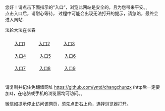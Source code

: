 您好！请点击下面指示的“入口”，浏览此网站是安全的，且为您带来平安。。 <br/>
点击入口后，请耐心等待， 过程中可能会出现无法打开的提示，请忽略，最终会进入网站. </br>

法轮大法在长春<br/>
<div style="padding:10px"><a style="margin:20px" target="_blank" href="https://dld69zkjkj7iv.cloudfront.net/2Qpsp?ayzenycr" id="ccLink1" rel="nofollow">入口1</a> <a target="_blank" style="margin:20px" href="https://djvujyxgppo7c.cloudfront.net/2Qpsp?vgzlmv" id="ccLink2" rel="nofollow">入口2</a> <a style="margin:20px" target="_blank" href="https://d12xme2qh7szw.cloudfront.net/2Qpsp?nwsbu" id="ccLink3" rel="nofollow">入口3</a></div>

<div style="padding:10px" ><a style="margin:20px" target="_blank" href="https://dld69zkjkj7iv.cloudfront.net/2Qpsp?ayzenycr" id="ccLink4" rel="nofollow">入口4</a> <a style="margin:20px" href="https://djvujyxgppo7c.cloudfront.net/2Qpsp?vgzlmv" target="_blank" id="ccLink5" rel="nofollow">入口5</a> <a style="margin:20px" href="https://d12xme2qh7szw.cloudfront.net/2Qpsp?nwsbu" target="_blank" id="ccLink6" rel="nofollow">入口6</a></div>

<div style="padding:10px"><a style="margin:20px" target="_blank" href="https://dld69zkjkj7iv.cloudfront.net/2Qpsp?ayzenycr" id="ccLink7" rel="nofollow">入口7</a> <a style="margin:20px" href="https://djvujyxgppo7c.cloudfront.net/2Qpsp?vgzlmv" target="_blank" id="ccLink8" rel="nofollow">入口8</a> <a style="margin:20px" target="_blank" href="https://d12xme2qh7szw.cloudfront.net/2Qpsp?nwsbu" id="ccLink9" rel="nofollow">入口9</a></div>

<br/>



请复制并记住免翻墙网址 https://github.com/yntd/changchunzx (http后一定要加s)，在电脑或手机的浏览器均可访问。。<br/>

微信如提示停止访问该网页，须先点击右上角，选择浏览器打开。
